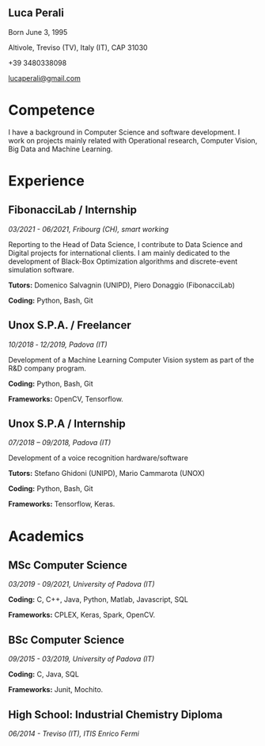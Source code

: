 ## Luca Perali

Born June 3, 1995

Altivole, Treviso (TV), Italy (IT), CAP 31030

+39 3480338098

lucaperali@gmail.com

# Competence 

I have a background in Computer Science and software development. I
work on projects mainly related with Operational research, Computer
Vision, Big Data and Machine Learning.


# Experience

## FibonacciLab / Internship
_03/2021 - 06/2021, Fribourg (CH), smart working_

Reporting to the Head of Data Science, I contribute to Data Science and
Digital projects for international clients. I am mainly dedicated to the
development of Black-Box Optimization algorithms and discrete-event
simulation software.

**Tutors:​** Domenico Salvagnin (UNIPD), Piero Donaggio (FibonacciLab)

**Coding:​** Python, Bash, Git

## Unox S.P.A. / Freelancer
_10/2018 ‐ 12/2019, Padova (IT)_

Development of a Machine Learning Computer Vision system as part of
the R&amp;D company program.

**Coding:** Python, Bash, Git

**Frameworks:** OpenCV, Tensorflow.

## Unox S.P.A / Internship
_07/2018 – 09/2018, Padova (IT)_

Development of a voice recognition hardware/software

**Tutors:** Stefano Ghidoni (UNIPD), Mario Cammarota (UNOX)

**Coding:** Python, Bash, Git

**Frameworks:** Tensorflow, Keras.


# Academics

## MSc Computer Science
_03/2019 - 09/2021, University of Padova (IT)_

**Coding:** C, C++, Java, Python, Matlab, Javascript, SQL

**Frameworks:** CPLEX, Keras, Spark, OpenCV.

## BSc Computer Science
_09/2015 - 03/2019, University of Padova (IT)_

**Coding:** C, Java, SQL

**Frameworks:** Junit, Mochito.

## High School: Industrial Chemistry Diploma
_06/2014 - Treviso (IT), ITIS Enrico Fermi_

